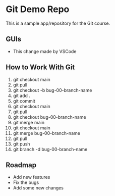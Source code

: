 # Git Demo Repo
This is a sample app/repository for the Git course.

## GUIs
* This change made by VSCode

## How to Work With Git
1. git checkout main
2. git pull
3. git checkout -b bug-00-branch-name
4. git add .
5. git commit
6. git checkout main
7. git pull
8. git checkout bug-00-branch-name
9. git merge main
10. git checkout main
11. git merge bug-00-branch-name
12. git pull 
13. git push
14. git branch -d bug-00-branch-name

## Roadmap
* Add new features
* Fix the bugs
* Add some new changes

